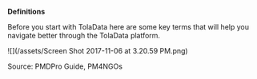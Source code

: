 **Definitions**

Before you start with TolaData here are some key terms that will help you navigate better through the TolaData platform.

![](/assets/Screen Shot 2017-11-06 at 3.20.59 PM.png)

Source: PMDPro Guide, PM4NGOs


